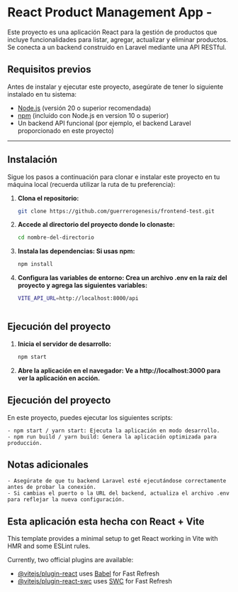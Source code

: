 # React Product Management App - 

Este proyecto es una aplicación React para la gestión de productos que incluye funcionalidades para listar, agregar, actualizar y eliminar productos. Se conecta a un backend construido en Laravel mediante una API RESTful.

## Requisitos previos

Antes de instalar y ejecutar este proyecto, asegúrate de tener lo siguiente instalado en tu sistema:

- [Node.js](https://nodejs.org/) (versión 20 o superior recomendada)
- [npm](https://www.npmjs.com/) (incluido con Node.js en version 10 o superior) 
- Un backend API funcional (por ejemplo, el backend Laravel proporcionado en este proyecto)

---


## Instalación

Sigue los pasos a continuación para clonar e instalar este proyecto en tu máquina local (recuerda utilizar la ruta de tu preferencia):

1. **Clona el repositorio:**
   ```bash
   git clone https://github.com/guerrerogenesis/frontend-test.git

2. **Accede al directorio del proyecto donde lo clonaste:**
   ```bash
   cd nombre-del-directorio

3. **Instala las dependencias: Si usas npm:**
   ```bash
   npm install

4. **Configura las variables de entorno: Crea un archivo .env en la raíz del proyecto y agrega las siguientes variables:**
   ```bash
   VITE_API_URL=http://localhost:8000/api



## Ejecución del proyecto

1. **Inicia el servidor de desarrollo:**
   ```bash
   npm start

2. **Abre la aplicación en el navegador: Ve a http://localhost:3000 para ver la aplicación en acción.**



## Ejecución del proyecto
En este proyecto, puedes ejecutar los siguientes scripts:

    - npm start / yarn start: Ejecuta la aplicación en modo desarrollo.
    - npm run build / yarn build: Genera la aplicación optimizada para producción.


## Notas adicionales
    - Asegúrate de que tu backend Laravel esté ejecutándose correctamente antes de probar la conexión.
    - Si cambias el puerto o la URL del backend, actualiza el archivo .env para reflejar la nueva configuración.




## Esta aplicación esta hecha con React + Vite

This template provides a minimal setup to get React working in Vite with HMR and some ESLint rules.

Currently, two official plugins are available:

- [@vitejs/plugin-react](https://github.com/vitejs/vite-plugin-react/blob/main/packages/plugin-react/README.md) uses [Babel](https://babeljs.io/) for Fast Refresh
- [@vitejs/plugin-react-swc](https://github.com/vitejs/vite-plugin-react-swc) uses [SWC](https://swc.rs/) for Fast Refresh
